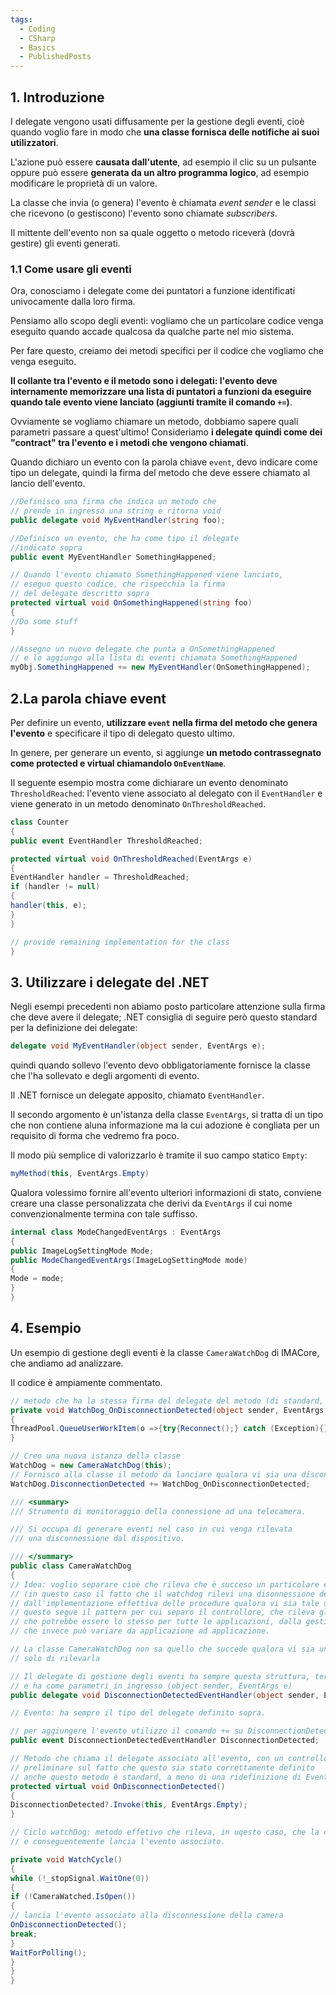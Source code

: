 ```yaml
---
tags:
  - Coding
  - CSharp
  - Basics
  - PublishedPosts
---
```



## 1. Introduzione
I delegate vengono usati diffusamente per la gestione degli eventi, cioè quando voglio fare in modo che **una classe fornisca delle notifiche ai suoi utilizzatori**.

L'azione può essere **causata dall'utente**, ad esempio il clic su un pulsante oppure può essere **generata da un altro programma logico**, ad esempio modificare le proprietà di un valore.

La classe che invia (o genera) l'evento è chiamata *event sender* e le classi che ricevono (o gestiscono) l'evento sono chiamate *subscribers*.

Il mittente dell'evento non sa quale oggetto o metodo riceverà (dovrà gestire) gli eventi generati.

### 1.1 Come usare gli eventi
Ora, conosciamo i delegate come dei puntatori a funzione identificati univocamente dalla loro firma.

Pensiamo allo scopo degli eventi: vogliamo che un particolare codice venga eseguito quando accade qualcosa da qualche parte nel mio sistema.

Per fare questo, creiamo dei metodi specifici per il codice che vogliamo che venga eseguito.

**Il collante tra l'evento e il metodo sono i delegati: l'evento deve internamente memorizzare una lista di puntatori a funzioni da eseguire quando tale evento viene lanciato (aggiunti tramite il comando `+=`)**.

Ovviamente se vogliamo chiamare un metodo, dobbiamo sapere quali parametri passare a quest'ultimo!
Consideriamo **i delegate quindi come dei "contract" tra l'evento e i metodi che vengono chiamati**.

Quando dichiaro un evento con la parola chiave `event`, devo indicare come tipo un delegate, quindi la firma del metodo che deve essere chiamato al lancio dell'evento.

```csharp
//Definisco una firma che indica un metodo che
// prende in ingresso una string e ritorna void
public delegate void MyEventHandler(string foo);

//Definisco un evento, che ha come tipo il delegate
//indicato sopra
public event MyEventHandler SomethingHappened;

// Quando l'evento chiamato SomethingHappened viene lanciato,
// eseguo questo codice, che rispecchia la firma
// del delegate descritto sopra
protected virtual void OnSomethingHappened(string foo)
{
//Do some stuff
}

//Assegno un nuovo delegate che punta a OnSomethingHappened
// e lo aggiungo alla lista di eventi chiamata SomethingHappened
myObj.SomethingHappened += new MyEventHandler(OnSomethingHappened);
```

## 2.La parola chiave event
Per definire un evento, **utilizzare `event` nella firma del metodo che genera l'evento** e specificare il tipo di delegato questo ultimo.

In genere, per generare un evento, si aggiunge **un metodo contrassegnato come protected e virtual chiamandolo `OnEventName`**.

Il seguente esempio mostra come dichiarare un evento denominato `ThresholdReached`: l'evento viene associato al delegato con il `EventHandler` e viene generato in un metodo denominato `OnThresholdReached`.

```csharp
class Counter
{
public event EventHandler ThresholdReached;

protected virtual void OnThresholdReached(EventArgs e)
{
EventHandler handler = ThresholdReached;
if (handler != null)
{
handler(this, e);
}
}

// provide remaining implementation for the class
}
```

## 3. Utilizzare i delegate del .NET
Negli esempi precedenti non abiamo posto particolare attenzione sulla firma che deve avere il delegate; .NET consiglia di seguire però questo standard per la definizione dei delegate:

```csharp
delegate void MyEventHandler(object sender, EventArgs e);
```
quindi quando sollevo l'evento devo obbligatoriamente fornisce la classe che l'ha sollevato e degli argomenti di evento.

Il .NET fornisce un delegate apposito, chiamato `EventHandler`.

Il secondo argomento è un'istanza della classe `EventArgs`, si tratta di un tipo che non contiene aluna informazione ma la cui adozione è congliata per un requisito di forma che vedremo fra poco.

Il modo più semplice di valorizzarlo è tramite il suo campo statico `Empty`:

```csharp
myMethod(this, EventArgs.Empty)
```
Qualora volessimo fornire all'evento ulteriori informazioni di stato, conviene creare una classe personalizzata che derivi da `EventArgs` il cui nome convenzionalmente termina con tale suffisso.

```csharp
internal class ModeChangedEventArgs : EventArgs
{
public ImageLogSettingMode Mode;
public ModeChangedEventArgs(ImageLogSettingMode mode)
{
Mode = mode;
}
}
```
## 4. Esempio
Un esempio di gestione degli eventi è la classe `CameraWatchDog` di IMACore, che andiamo ad analizzare.

Il codice è ampiamente commentato.

```csharp
// metodo che ha la stessa firma del delegate del metodo (di standard, tutti i metodi di questo tipo hanno la stessa firma)
private void WatchDog_OnDisconnectionDetected(object sender, EventArgs e)
{
ThreadPool.QueueUserWorkItem(o =>{try{Reconnect();} catch (Exception){}});
}

// Creo una nuova istanza della classe
WatchDog = new CameraWatchDog(this);
// Fornisco alla classe il metodo da lanciare qualora vi sia una disconnessione alla camera
WatchDog.DisconnectionDetected += WatchDog_OnDisconnectionDetected;

/// <summary>
/// Strumento di monitoraggio della connessione ad una telecamera.

/// Si occupa di generare eventi nel caso in cui venga rilevata
/// una disconnessione dal dispositivo.

/// </summary>
public class CameraWatchDog
{
// Idea: voglio separare cioè che rileva che è succeso un particolare evento
// (in questo caso il fatto che il watchdog rilevi una disonnessione della camera)
// dall'implementazione effettiva delle procedure qualora vi sia tale disconnessione
// questo segue il pattern per cui separo il controllore, che rileva gli eventi,
// che potrebbe essere lo stesso per tutte le applicazioni, dalla gestione dell'evento stesso
// che invece può variare da applicazione ad applicazione.

// La classe CameraWatchDog non sa quello che succede qualora vi sia una disconnessione, lei si occupa
// solo di rilevarla

// Il delegate di gestione degli eventi ha sempre questa struttura, termina con EventHandler
// e ha come parametri in ingresso (object sender, EventArgs e)
public delegate void DisconnectionDetectedEventHandler(object sender, EventArgs e);

// Evento: ha sempre il tipo del delegate definito sopra.

// per aggiungere l'evento utilizzo il comando += su DisconnectionDetected
public event DisconnectionDetectedEventHandler DisconnectionDetected;

// Metodo che chiama il delegate associato all'evento, con un controllo
// preliminare sul fatto che questo sia stato correttamente definito
// anche questo metodo è standard, a meno di una ridefinizione di EventArgs
protected virtual void OnDisconnectionDetected()
{
DisconnectionDetected?.Invoke(this, EventArgs.Empty);
}

// Ciclo watchDog: metodo effetivo che rileva, in uqesto caso, che la camera si è disconnessa
// e conseguentemente lancia l'evento associato.

private void WatchCycle()
{
while (!_stopSignal.WaitOne(0))
{
if (!CameraWatched.IsOpen())
{
// lancia l'evento associato alla disconnessione della camera
OnDisconnectionDetected();
break;
}
WaitForPolling();
}
}
}

```